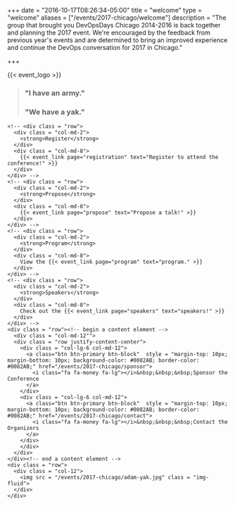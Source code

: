 +++
date = "2016-10-17T08:26:34-05:00"
title = "welcome"
type = "welcome"
aliases = ["/events/2017-chicago/welcome"]
description = "The group that brought you DevOpsDays Chicago 2014-2016 is back together and planning the 2017 event.  We're encouraged by the feedback from previous year's events and are determined to bring an improved experience and continue the DevOps conversation for 2017 in Chicago."

+++

<div class = "row">
  <div class = "col-md-6 push-md-6">
    {{< event_logo >}}
    <blockquote class="blockquote">
    <h3 class = "nav-item">"I have an army."</h3>
    <h3 class = "nav-item">"We have a yak."</h3>
    </blockquote>
  </div>
  <div class = "col-md-6 pull-md-6">

    <!-- <div class = "row">
      <div class = "col-md-2">
        <strong>Register</strong>
      </div>
      <div class = "col-md-8">
        {{< event_link page="registration" text="Register to attend the conference!" >}}
      </div>
    </div> -->
    <!-- <div class = "row">
      <div class = "col-md-2">
        <strong>Propose</strong>
      </div>
      <div class = "col-md-8">
        {{< event_link page="propose" text="Propose a talk!" >}}
      </div>
    </div> -->
    <!-- <div class = "row">
      <div class = "col-md-2">
        <strong>Program</strong>
      </div>
      <div class = "col-md-8">
        View the {{< event_link page="program" text="program." >}}
      </div>
    </div> -->
    <!-- <div class = "row">
      <div class = "col-md-2">
        <strong>Speakers</strong>
      </div>
      <div class = "col-md-8">
        Check out the {{< event_link page="speakers" text="speakers!" >}}
      </div>
    </div> -->
    <div class = "row"><!-- begin a content element -->
      <div class = "col-md-12"">
      <div class = "row justify-content-center">
        <div class = "col-lg-6 col-md-12">
          <a class="btn btn-primary btn-block"  style = "margin-top: 10px; margin-bottom: 10px; background-color: #0082AB; border-color: #0082AB;" href="/events/2017-chicago/sponsor">
            <i class="fa fa-money fa-lg"></i>&nbsp;&nbsp;&nbsp;Sponsor the Conference
          </a>
        </div>
        <div class = "col-lg-6 col-md-12">
          <a class="btn btn-primary btn-block"  style = "margin-top: 10px; margin-bottom: 10px; background-color: #0082AB; border-color: #0082AB;" href="/events/2017-chicago/contact">
            <i class="fa fa-money fa-lg"></i>&nbsp;&nbsp;&nbsp;Contact the Organizers
          </a>
        </div>
        </div>
      </div>
    </div><!-- end a content element -->
    <div class = "row">
      <div class = "col-12">
        <img src = "/events/2017-chicago/adam-yak.jpg" class = "img-fluid">
      </div>
    </div>






  </div>
</div>
